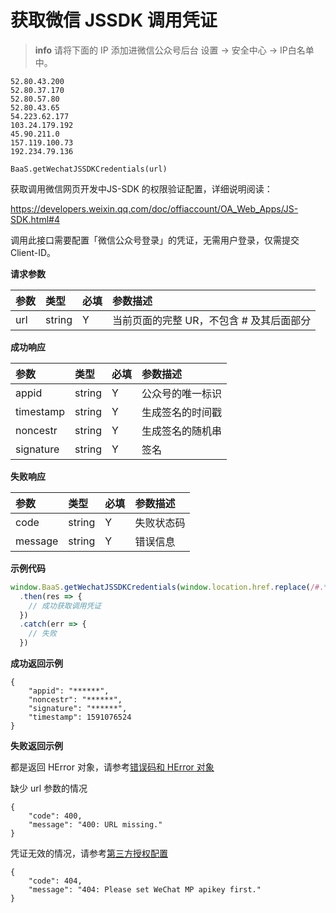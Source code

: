# 获取微信 JSSDK 调用凭证

> **info**
> 请将下面的 IP 添加进微信公众号后台 设置 -> 安全中心 -> IP白名单中。

```
52.80.43.200
52.80.37.170
52.80.57.80
52.80.43.65
54.223.62.177
103.24.179.192
45.90.211.0
157.119.100.73
192.234.79.136
```


`BaaS.getWechatJSSDKCredentials(url)`

获取调用微信网页开发中JS-SDK 的权限验证配置，详细说明阅读：

https://developers.weixin.qq.com/doc/offiaccount/OA_Web_Apps/JS-SDK.html#4

调用此接口需要配置「微信公众号登录」的凭证，无需用户登录，仅需提交 Client-ID。

**请求参数**

| 参数                    | 类型    | 必填 | 参数描述 |
| :--------------------- | :------ | :-- | :------ |
| url                    | string  | Y   | 当前页面的完整 UR，不包含 # 及其后面部分 |

**成功响应**

| 参数                    | 类型    | 必填 | 参数描述 |
| :--------------------- | :------ | :-- | :------ |
| appid                    | string  | Y   | 公众号的唯一标识|
| timestamp                    | string  | Y   | 生成签名的时间戳|
| noncestr                    | string  | Y   | 生成签名的随机串|
| signature                    | string  | Y   | 签名|

**失败响应**

| 参数                    | 类型    | 必填 | 参数描述 |
| :--------------------- | :------ | :-- | :------ |
| code                    | string  | Y   | 失败状态码|
| message                    | string  | Y   | 错误信息|

**示例代码**

```js
window.BaaS.getWechatJSSDKCredentials(window.location.href.replace(/#.*/, ''))
  .then(res => {
    // 成功获取调用凭证
  })
  .catch(err => {
    // 失败
  })
```

**成功返回示例**

```
{
    "appid": "******",
    "noncestr": "******",
    "signature": "******",
    "timestamp": 1591076524
}
```

**失败返回示例**

都是返回 HError 对象，请参考[错误码和 HError 对象](/js-sdk/error-code.md)

缺少 url 参数的情况
```
{
    "code": 400,
    "message": "400: URL missing."
}
```

凭证无效的情况，请参考[第三方授权配置](/js-sdk/web/third-party-auth-config.md)
```
{
    "code": 404,
    "message": "404: Please set WeChat MP apikey first."
}
```
